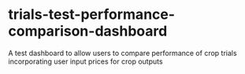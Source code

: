 # trials-test-performance-comparison-dashboard
A test dashboard to allow users to compare performance of crop trials incorporating user input prices for crop outputs
